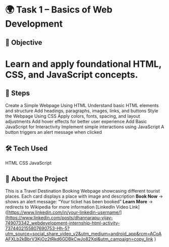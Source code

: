 # 🌍 Task 1 – Basics of Web Development
## 🎯 Objective

# Learn and apply foundational HTML, CSS, and JavaScript concepts.
## 📝 Steps
Create a Simple Webpage Using HTML
Understand basic HTML elements and structure
Add headings, paragraphs, images, links, and buttons
Style the Webpage Using CSS
Apply colors, fonts, spacing, and layout adjustments
Add hover effects for better user experience
Add Basic JavaScript for Interactivity
Implement simple interactions using JavaScript
A button triggers an alert message when clicked

## 🛠️ Tech Used
HTML
CSS
JavaScript

## 📖 About the Project
This is a Travel Destination Booking Webpage showcasing different tourist places.
Each card displays a place with image and description
**Book Now**  → shows an alert message: “Your ticket has been booked”
**Learn More**  → redirects to Wikipedia for more information
[LinkedIn Video Link]([https://www.linkedin.com/in/your-linkedin-username/](https://www.linkedin.com/posts/dhannarapu-vijay-749073342_webdevelopment-internship-html-activity-7374402155807690753-Hh-5?utm_source=social_share_video_v2&utm_medium=android_app&rcm=ACoAAFXLb2kBbrV3KjOz2tRkd6GDBkCwJo82XqI&utm_campaign=copy_link )
